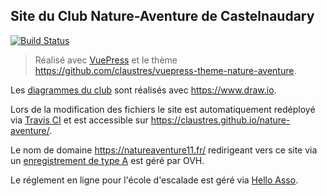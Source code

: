 ## Site du Club Nature-Aventure de Castelnaudary

[![Build Status](https://travis-ci.org/claustres/nature-aventure.png?branch=master)](https://travis-ci.org/claustres/nature-aventure)

> Réalisé avec [VuePress](https://vuepress.vuejs.org) et le thème https://github.com/claustres/vuepress-theme-nature-aventure.

Les [diagrammes du club](https://github.com/claustres/nature-aventure/blob/master/docs/club/Club%20Nature%20Aventure.xml) sont réalisés avec https://www.draw.io.

Lors de la modification des fichiers le site est automatiquement redéployé via [Travis CI](https://docs.travis-ci.com/user/deployment/pages/) et est accessible sur https://claustres.github.io/nature-aventure/.

Le nom de domaine https://natureaventure11.fr/ redirigeant vers ce site via un [enregistrement de type A](https://help.github.com/articles/troubleshooting-custom-domains/#dns-record-doesnt-point-to-githubs-server) est géré par OVH.

Le réglement en ligne pour l'école d'escalade est géré via [Hello Asso](https://www.helloasso.com/).